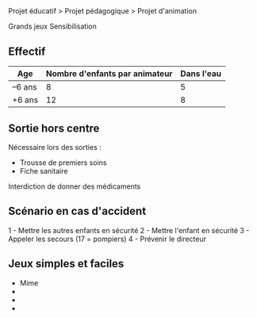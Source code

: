 ##

Projet éducatif > Projet pédagogique > Projet d'animation

Grands jeux
Sensibilisation 

## Effectif

| Age | Nombre d'enfants par animateur | Dans l'eau |
|---|---|---|
| –6 ans | 8 | 5 |
| +6  ans | 12 | 8 |

## Sortie hors centre

Nécessaire lors des sorties : 

* Trousse de premiers soins
* Fiche sanitaire

Interdiction de donner des médicaments

## Scénario en cas d'accident

1 - Mettre les autres enfants en sécurité
2 - Mettre l'enfant en sécurité
3 - Appeler les secours (17 = pompiers)
4 - Prévenir le directeur

## Jeux simples et faciles

* Mime
*
*
*
